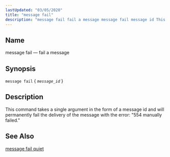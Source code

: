 ```yaml
---
lastUpdated: "03/05/2020"
title: "message fail"
description: "message fail fail a message message fail message id This command takes a single argument in the form of a message id and will permanently fail the delivery of the message with the error 554 manually failed message fail quiet..."
---
```


<a name="console_commands.message_fail"></a> 
## Name

message fail — fail a message

## Synopsis

`message fail` { *`message_id`* }

<a name="idp11635920"></a> 
## Description

This command takes a single argument in the form of a message id and will permanently fail the delivery of the message with the error: "554 manually failed."

<a name="idp11637872"></a> 
## See Also

[message fail quiet](/momentum/4/console-commands/message-fail-quiet)